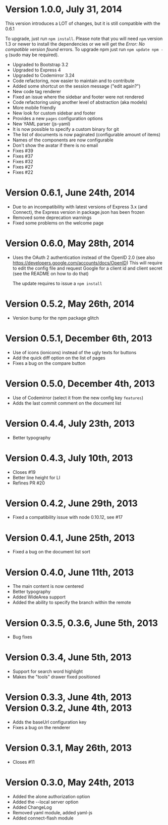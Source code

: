 Version 1.0.0, July 31, 2014
=============================

This version introduces a LOT of changes, but it is still compatible with the 0.6.1

To upgrade, just run `npm install`. Please note that you will need `npm` version 1.3 or newer to install the dependencies or we will get the _Error: No compatible version found_ errors. To upgrade npm just run `npm update npm -g` (sudo may be required).

- Upgraded to Bootstrap 3.2
- Upgraded to Express 4
- Upgraded to Codemirror 3.24
- Code refactoring, now easier to maintain and to contribute
- Added some shortcut on the session message ("edit again?")
- New code tag renderer
- Fixed an issue where the sidebar and footer were not rendered
- Code refactoring using another level of abstraction (aka models)
- More mobile friendly
- New look for custom sidebar and footer
- Provides a new `pages` configuration options
- New YAML parser (js-yaml)
- It is now possible to specify a custom binary for git
- The list of documents is now paginated (configurable amount of items)
- Names of the components are now configurable
- Don't show the avatar if there is no email
- Fixes #39
- Fixes #37
- Fixes #32
- Fixes #27
- Fixes #22

Version 0.6.1, June 24th, 2014
=============================

- Due to an incompatibility with latest versions of Express 3.x (and Connect),
  the Express version in package.json has been frozen
- Removed some deprecation warnings
- Fixed some problems on the welcome page

Version 0.6.0, May 28th, 2014
=============================

- Uses the OAuth 2 authentication instead of the OpenID 2.0
  (see also https://developers.google.com/accounts/docs/OpenID)
  This will require to edit the config file and request Google for
  a client id and client secret (see the README on how to do that)

  The update requires to issue a `npm install`

Version 0.5.2, May 26th, 2014
=============================

- Version bump for the npm package glitch

Version 0.5.1, December 6th, 2013
=============================

- Use of icons (ionicons) instead of the ugly texts for buttons
- Add the quick diff option on the list of pages
- Fixes a bug on the compare button

Version 0.5.0, December 4th, 2013
=============================

- Use of Codemirror (select it from the new config key `features`)
- Adds the last commit comment on the document list

Version 0.4.4, July 23th, 2013
=============================

- Better typography

Version 0.4.3, July 10th, 2013
=============================

- Closes #19
- Better line height for LI
- Refines PR #20

Version 0.4.2, June 29th, 2013
=============================

- Fixed a compatibility issue with node 0.10.12, see #17

Version 0.4.1, June 25th, 2013
=============================

- Fixed a bug on the document list sort

Version 0.4.0, June 11th, 2013
=============================

- The main content is now centered
- Better typography
- Added WideArea support
- Added the ability to specify the branch within the remote

Version 0.3.5, 0.3.6, June 5th, 2013
=============================

- Bug fixes

Version 0.3.4, June 5th, 2013
=============================

- Support for search word highlight
- Makes the "tools" drawer fixed positioned

Version 0.3.3, June 4th, 2013
Version 0.3.2, June 4th, 2013
=============================

- Adds the baseUrl configuration key
- Fixes a bug on the renderer

Version 0.3.1, May 26th, 2013
=============================

- Closes #11

Version 0.3.0, May 24th, 2013
=============================

- Added the alone authorization option
- Added the --local server option
- Added ChangeLog
- Removed yaml module, added yaml-js
- Added connect-flash module
